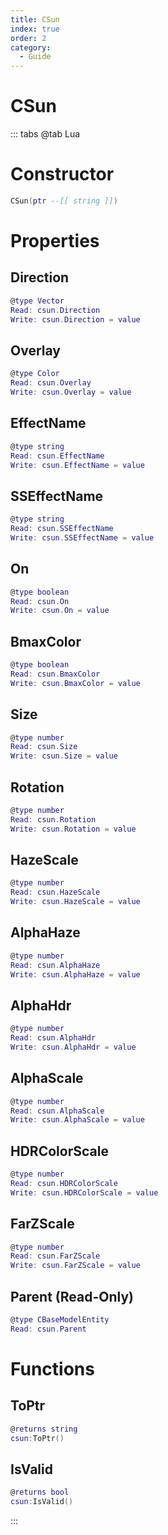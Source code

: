 ```yaml
---
title: CSun
index: true
order: 2
category:
  - Guide
---
```


# CSun

::: tabs
@tab Lua
# Constructor
```lua
CSun(ptr --[[ string ]])
```
# Properties
## Direction 
```lua
@type Vector
Read: csun.Direction
Write: csun.Direction = value
```
## Overlay 
```lua
@type Color
Read: csun.Overlay
Write: csun.Overlay = value
```
## EffectName 
```lua
@type string
Read: csun.EffectName
Write: csun.EffectName = value
```
## SSEffectName 
```lua
@type string
Read: csun.SSEffectName
Write: csun.SSEffectName = value
```
## On 
```lua
@type boolean
Read: csun.On
Write: csun.On = value
```
## BmaxColor 
```lua
@type boolean
Read: csun.BmaxColor
Write: csun.BmaxColor = value
```
## Size 
```lua
@type number
Read: csun.Size
Write: csun.Size = value
```
## Rotation 
```lua
@type number
Read: csun.Rotation
Write: csun.Rotation = value
```
## HazeScale 
```lua
@type number
Read: csun.HazeScale
Write: csun.HazeScale = value
```
## AlphaHaze 
```lua
@type number
Read: csun.AlphaHaze
Write: csun.AlphaHaze = value
```
## AlphaHdr 
```lua
@type number
Read: csun.AlphaHdr
Write: csun.AlphaHdr = value
```
## AlphaScale 
```lua
@type number
Read: csun.AlphaScale
Write: csun.AlphaScale = value
```
## HDRColorScale 
```lua
@type number
Read: csun.HDRColorScale
Write: csun.HDRColorScale = value
```
## FarZScale 
```lua
@type number
Read: csun.FarZScale
Write: csun.FarZScale = value
```
## Parent (Read-Only)
```lua
@type CBaseModelEntity
Read: csun.Parent
```
# Functions
## ToPtr
```lua
@returns string
csun:ToPtr()
```
## IsValid
```lua
@returns bool
csun:IsValid()
```

:::